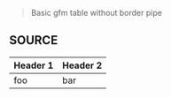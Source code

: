 > Basic gfm table without border pipe

## SOURCE

Header 1 | Header 2
---------|----------
foo      | bar
